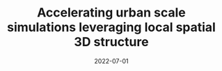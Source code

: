 ---
title: "Accelerating urban scale simulations leveraging local spatial 3D structure"
collection: publications
permalink: /publication/2022-07-01-Accelerating-urban-scale-simulations-leveraging-local-spatial-3D-structure
date: 2022-07-01
venue: '<em>Journal of Computational Science</em>(62), pp. 101741'
paperurl: 'https://www.sciencedirect.com/science/article/pii/S1877750322001326'
citation: ' <strong>S. Iserte</strong>,  A. Macías,  R. Martínez-Cuenca,  S. Chiva,  R. Paredes, and  E. Quintana-Ortí, &quot;Accelerating urban scale simulations leveraging local spatial 3D structure.&quot; <em>Journal of Computational Science</em>(62), pp. 101741, Jul. 2022. ISSN: 1877-7503.'
---